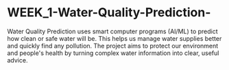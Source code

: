 # WEEK_1-Water-Quality-Prediction-
Water Quality Prediction uses smart computer programs (AI/ML) to predict how clean or safe water will be. This helps us manage water supplies better and quickly find any pollution. The project aims to protect our environment and people's health by turning complex water information into clear, useful advice.
